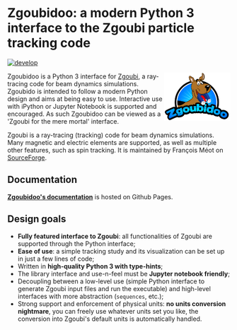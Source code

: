 # Zgoubidoo: a modern Python 3 interface to the Zgoubi particle tracking code

[![develop](https://github.com/rtesse/zgoubidoo/actions/workflows/develop.yaml/badge.svg)](https://github.com/rtesse/zgoubidoo/actions/workflows/develop.yaml)

<img src="docs/_static/zgoubidoo.png" style="float: right; width: 150px;">

Zgoubidoo is a Python 3 interface for [Zgoubi](https://sourceforge.net/projects/zgoubi/), a ray-tracing code for beam 
dynamics simulations. Zgoubido is intended to follow a modern Python design and aims at being easy to use. Interactive 
use with iPython or Jupyter Notebook is supported and encouraged. As such Zgoubidoo can be viewed as a 'Zgoubi for the 
mere mortal' interface.

Zgoubi is a ray-tracing (tracking) code for beam dynamics simulations. Many magnetic and electric elements are 
supported, as well as multiple other features, such as spin tracking. It is maintained by François Méot on 
[SourceForge](https://sourceforge.net/projects/zgoubi/).


## Documentation

[**Zgoubidoo's documentation**](https://ulb-metronu.github.io/zgoubidoo/) is hosted on Github Pages.


## Design goals

- **Fully featured interface to Zgoubi**: all functionalities of Zgoubi are supported through the Python interface;
- **Ease of use**: a simple tracking study and its visualization can be set up in just a few lines of code;
- Written in **high-quality Python 3 with type-hints**;
- The library interface and use-n-feel must be **Jupyter notebook friendly**;
- Decoupling between a low-level use (simple Python interface to generate Zgoubi input files and run the executable)
  and high-level interfaces with more abstraction (`sequences`, etc.);
- Strong support and enforcement of physical units: **no units conversion nightmare**, you can freely use whatever units
  set you like, the conversion into Zgoubi's default units is automatically handled.
